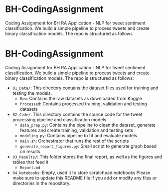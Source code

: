 # BH-CodingAssignment
Coding Assignment for BH RA Application - NLP for tweet sentiment classification. We build a simple pipeline to process tweets and create binary classification models. The repo is structured as follows

# BH-CodingAssignment
Coding Assignment for BH RA Application - NLP for tweet sentiment classification. We build a simple pipeline to process tweets and create binary classification models. The repo is structured as follows:

- `01_Data/`: This directory contains the dataset files used for training and testing the models.
    - `Raw`: Contains the raw datasets as downloaded from Kaggle
    - `Processed`: Contains processed training, validation and testing datasets
- `02_Code/`: This directory contains the source code for the tweet processing pipeline and classification models.
    - `data_prep.py`: Contains the pipeline to clean the dataset, generate features and create training, validation and testing sets
    - `modeling.py`: Contains pipeline to fit and evaluate models
    - `main.sh`: Orchestrator that runs the rest of the scripts
    - `generate_report_figures.py`: Small script to generate graph based on results
- `03_Results/`: This folder stores the final report, as well as the figures and tables that feed it
    - `Report.md` 
- `04_Notebooks`: Empty, used it to store scratchpad notebooks
Please make sure to update this README file if you add or modify any files or directories in the repository.
